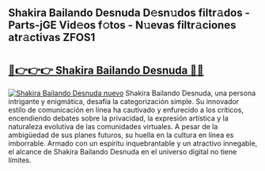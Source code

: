 ## Shakira Bailando Desnuda D𝚎sn𝚞dos filtr𝚊dos - Parts-jGE Vid𝚎os f𝚘tos - N𝚞evas filtr𝚊ciones atr𝚊ctivas ZFOS1

# <h2><a href="http://mb420i.tromn.icu/?c=Shakira+Bailando+Desnuda">🔗👉👉👉 Shakira Bailando Desnuda 🔗🔗</a></h2>

[![Shakira Bailando Desnuda nuevo](https://i.imgur.com/pEAQMta.gif)](http://mb420i.tromn.icu/?c=Shakira+Bailando+Desnuda)
Shakira Bailando Desnuda, una persona intrigante y enigmática, desafía la categorización simple. Su innovador estilo de comunicación en línea ha cautivado y enfurecido a los críticos, encendiendo debates sobre la privacidad, la expresión artística y la naturaleza evolutiva de las comunidades virtuales. A pesar de la ambigüedad de sus planes futuros, su huella en la cultura en línea es imborrable. Armado con un espíritu inquebrantable y un atractivo innegable, el alcance de Shakira Bailando Desnuda en el universo digital no tiene límites.
